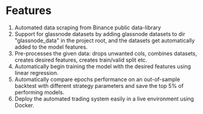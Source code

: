 # Features
1. Automated data scraping from Binance public data-library
2. Support for glassnode datasets by adding glassnode datasets to dir "glassnode_data" in the project root, and the datasets get automatically added to the model features.
3. Pre-processes the given data: drops unwanted cols, combines datasets, creates desired features, creates train/valid split etc.
4. Automatically begin training the model with the desired features using linear regression.
5. Automatically compare epochs performance on an out-of-sample backtest with different strategy parameters and save the top 5% of performing models.
6. Deploy the automated trading system easily in a live environment using Docker.

